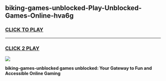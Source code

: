 
## biking-games-unblocked-Play-Unblocked-Games-Online-hva6g
<h3>
<a href="https://premium76.site?title=biking-games-unblocked&ref=25A">CLICK TO PLAY</a></h3>
<hr>

<h3>
<a href="https://premium76.site?title=biking-games-unblocked&ref=25A">CLICK 2 PLAY</a>
  
</h3>

<a href="https://premium76.site?title=biking-games-unblocked&ref=25A"><img src="https://clearcache.store/games.png"></a>


**biking-games-unblocked games unblocked: Your Gateway to Fun and Accessible Online Gaming**
